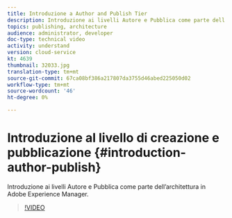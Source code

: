 ```yaml
---
title: Introduzione a Author and Publish Tier
description: Introduzione ai livelli Autore e Pubblica come parte dell’architettura in Adobe Experience Manager.
topics: publishing, architecture
audience: administrator, developer
doc-type: technical video
activity: understand
version: cloud-service
kt: 4639
thumbnail: 32033.jpg
translation-type: tm+mt
source-git-commit: 67ca08bf386a217807da3755d46abed225050d02
workflow-type: tm+mt
source-wordcount: '46'
ht-degree: 0%

---
```



# Introduzione al livello di creazione e pubblicazione {#introduction-author-publish}

Introduzione ai livelli Autore e Pubblica come parte dell’architettura in Adobe Experience Manager.

>[!VIDEO](https://video.tv.adobe.com/v/32033/?quality=12&learn=on)